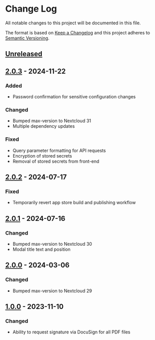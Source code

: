 # Change Log

All notable changes to this project will be documented in this file.

The format is based on [Keep a Changelog](http://keepachangelog.com/)
and this project adheres to [Semantic Versioning](http://semver.org/).

## [Unreleased]

## [2.0.3] - 2024-11-22

### Added

* Password confirmation for sensitive configuration changes

### Changed

* Bumped max-version to Nextcloud 31
* Multiple dependency updates

### Fixed

* Query parameter formatting for API requests
* Encryption of stored secrets
* Removal of stored secrets from front-end

## [2.0.2] - 2024-07-17

### Fixed

* Temporarily revert app store build and publishing workflow

## [2.0.1] - 2024-07-16

### Changed

* Bumped max-version to Nextcloud 30
* Modal title text and position

## [2.0.0] - 2024-03-06

### Changed

* Bumped max-version to Nextcloud 29

## [1.0.0] - 2023-11-10

### Changed

* Ability to request signature via DocuSign for all PDF files

[Unreleased]: https://github.com/nextcloud/integration_docusign/compare/v2.0.3...HEAD
[2.0.3]: https://github.com/nextcloud/integration_docusign/compare/v2.0.2...v2.0.3
[2.0.2]: https://github.com/nextcloud/integration_docusign/compare/v2.0.1...v2.0.2
[2.0.1]: https://github.com/nextcloud/integration_docusign/compare/v2.0.0...v2.0.1
[2.0.0]: https://github.com/nextcloud/integration_docusign/compare/v1.0.0...v2.0.0
[1.0.0]: https://github.com/nextcloud/integration_docusign/releases/tag/v1.0.0
